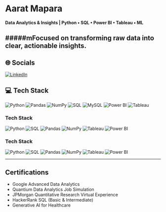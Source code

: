 # Aarat Mapara

#### Data Analytics & Insights | Python • SQL • Power BI • Tableau • ML
#####mFocused on transforming raw data into clear, actionable insights.
---

## 🌐 Socials
[![LinkedIn](https://img.shields.io/badge/LinkedIn-0A66C2?style=for-the-badge&logo=linkedin&logoColor=white)](https://www.linkedin.com/in/aarat-mapara-637b00193/)

## 💻 Tech Stack
![Python](https://img.shields.io/badge/Python-3776AB?style=for-the-badge&logo=python&logoColor=white)
![Pandas](https://img.shields.io/badge/Pandas-150458?style=for-the-badge&logo=pandas&logoColor=white)
![NumPy](https://img.shields.io/badge/NumPy-013243?style=for-the-badge&logo=numpy&logoColor=white)
![SQL](https://img.shields.io/badge/SQL-003B57?style=for-the-badge&logo=databricks&logoColor=white)
![MySQL](https://img.shields.io/badge/MySQL-4479A1?style=for-the-badge&logo=mysql&logoColor=white)
![Power BI](https://img.shields.io/badge/Power_BI-F2C811?style=for-the-badge&logo=powerbi&logoColor=black)
![Tableau](https://img.shields.io/badge/Tableau-E97627?style=for-the-badge&logo=tableau&logoColor=white)


### Tech Stack

![Python](https://img.shields.io/badge/Python-000000?style=flat&logo=python&logoColor=white)
![SQL](https://img.shields.io/badge/SQL-000000?style=flat&logo=postgresql&logoColor=white)
![Pandas](https://img.shields.io/badge/Pandas-000000?style=flat&logo=pandas&logoColor=white)
![NumPy](https://img.shields.io/badge/NumPy-000000?style=flat&logo=numpy&logoColor=white)
![Tableau](https://img.shields.io/badge/Tableau-000000?style=flat&logo=tableau&logoColor=white)
![Power BI](https://img.shields.io/badge/PowerBI-000000?style=flat&logo=powerbi&logoColor=white)

### Tech Stack

![Python](https://img.shields.io/badge/-Python-white?style=flat&logo=python&logoColor=3776AB)
![SQL](https://img.shields.io/badge/-SQL-white?style=flat&logo=postgresql&logoColor=336791)
![Pandas](https://img.shields.io/badge/-Pandas-white?style=flat&logo=pandas&logoColor=150458)
![NumPy](https://img.shields.io/badge/-NumPy-white?style=flat&logo=numpy&logoColor=013243)
![Tableau](https://img.shields.io/badge/-Tableau-white?style=flat&logo=tableau&logoColor=E97627)
![Power BI](https://img.shields.io/badge/-PowerBI-white?style=flat&logo=powerbi&logoColor=F2C811)

---

## Certifications
- Google Advanced Data Analytics
- Quantium Data Analytics Job Simulation  
- JPMorgan Quantitative Research Virtual Experience  
- HackerRank SQL (Basic & Intermediate) 
- Generative AI for Healthcare
